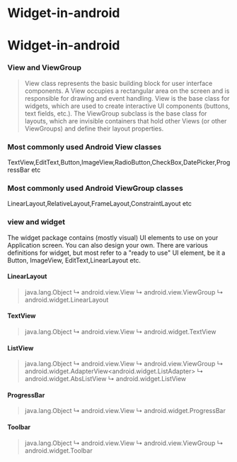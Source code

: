 # Widget-in-android


# Widget-in-android

###  View and ViewGroup

> View class represents the basic building block for user interface components.
A View occupies a rectangular area on the screen and is responsible for drawing and event handling. 
View is the base class for widgets, which are used to create interactive UI components (buttons, text fields, etc.). 
The ViewGroup subclass is the base class for layouts, which are invisible containers that hold other Views (or other ViewGroups) and define their layout properties.


### Most commonly used Android View classes
  TextView,EditText,Button,ImageView,RadioButton,CheckBox,DatePicker,ProgressBar etc
  
  
### Most commonly used Android ViewGroup classes
  LinearLayout,RelativeLayout,FrameLayout,ConstraintLayout etc
  
### view and widget
  The widget package contains (mostly visual) UI elements to use on your Application screen. You can also design your own.
  There are various definitions for widget, but most refer to a "ready to use" UI element, be it a Button, ImageView, EditText,LinearLayout etc.
  

#### LinearLayout

> java.lang.Object
   ↳	android.view.View
 	   ↳	android.view.ViewGroup
 	 	   ↳	android.widget.LinearLayout
 
#### TextView	 	   
 >   java.lang.Object
   ↳	android.view.View
 	   ↳	android.widget.TextView
 	   
#### ListView  
  >  java.lang.Object
       ↳ android.view.View
 	     ↳	android.view.ViewGroup
 	 	    ↳	android.widget.AdapterView<android.widget.ListAdapter>
 	 	 	    ↳	android.widget.AbsListView
 	 	 	 	    ↳	android.widget.ListView
 	 	 	 	    
#### ProgressBar 	 	 	 	    
> java.lang.Object
   ↳	android.view.View
 	   ↳	android.widget.ProgressBar
 	   
 	   
#### Toolbar 	   
> java.lang.Object
   ↳	android.view.View
 	   ↳	android.view.ViewGroup
 	 	   ↳	android.widget.Toolbar
 	   
 	   
 	 
 	 





